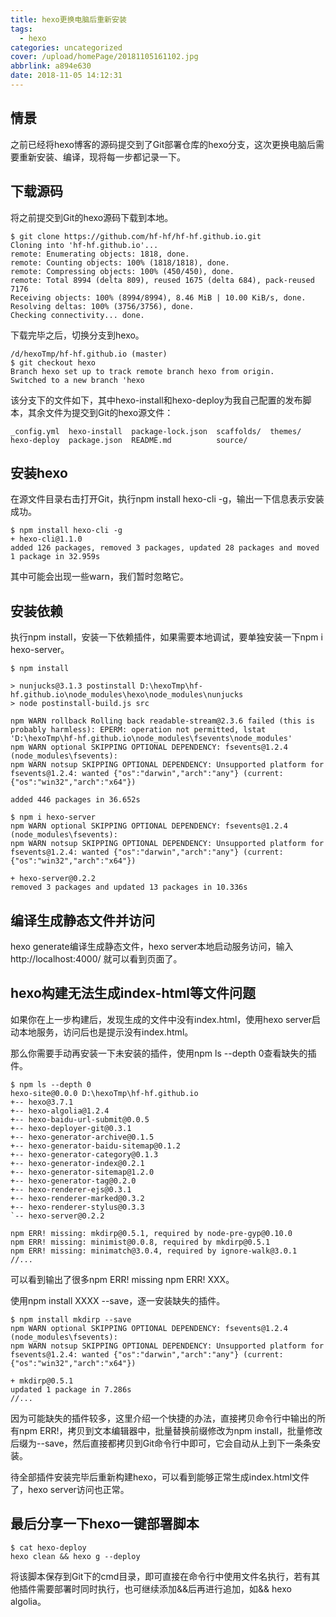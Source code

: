 ```yaml
---
title: hexo更换电脑后重新安装
tags:
  - hexo
categories: uncategorized
cover: /upload/homePage/20181105161102.jpg
abbrlink: a894e630
date: 2018-11-05 14:12:31
---
```

## 情景
之前已经将hexo博客的源码提交到了Git部署仓库的hexo分支，这次更换电脑后需要重新安装、编译，现将每一步都记录一下。

## 下载源码
将之前提交到Git的hexo源码下载到本地。

```
$ git clone https://github.com/hf-hf/hf-hf.github.io.git
Cloning into 'hf-hf.github.io'...
remote: Enumerating objects: 1818, done.
remote: Counting objects: 100% (1818/1818), done.
remote: Compressing objects: 100% (450/450), done.
remote: Total 8994 (delta 809), reused 1675 (delta 684), pack-reused 7176
Receiving objects: 100% (8994/8994), 8.46 MiB | 10.00 KiB/s, done.
Resolving deltas: 100% (3756/3756), done.
Checking connectivity... done.
```

下载完毕之后，切换分支到hexo。

```
/d/hexoTmp/hf-hf.github.io (master)
$ git checkout hexo
Branch hexo set up to track remote branch hexo from origin.
Switched to a new branch 'hexo
```

该分支下的文件如下，其中hexo-install和hexo-deploy为我自己配置的发布脚本，其余文件为提交到Git的hexo源文件：

```
_config.yml  hexo-install  package-lock.json  scaffolds/  themes/
hexo-deploy  package.json  README.md          source/
```

## 安装hexo
在源文件目录右击打开Git，执行npm install hexo-cli -g，输出一下信息表示安装成功。

```
$ npm install hexo-cli -g
+ hexo-cli@1.1.0
added 126 packages, removed 3 packages, updated 28 packages and moved 1 package in 32.959s
```

其中可能会出现一些warn，我们暂时忽略它。

## 安装依赖
执行npm install，安装一下依赖插件，如果需要本地调试，要单独安装一下npm i hexo-server。

```
$ npm install

> nunjucks@3.1.3 postinstall D:\hexoTmp\hf-hf.github.io\node_modules\hexo\node_modules\nunjucks
> node postinstall-build.js src

npm WARN rollback Rolling back readable-stream@2.3.6 failed (this is probably harmless): EPERM: operation not permitted, lstat 'D:\hexoTmp\hf-hf.github.io\node_modules\fsevents\node_modules'
npm WARN optional SKIPPING OPTIONAL DEPENDENCY: fsevents@1.2.4 (node_modules\fsevents):
npm WARN notsup SKIPPING OPTIONAL DEPENDENCY: Unsupported platform for fsevents@1.2.4: wanted {"os":"darwin","arch":"any"} (current: {"os":"win32","arch":"x64"})

added 446 packages in 36.652s

$ npm i hexo-server
npm WARN optional SKIPPING OPTIONAL DEPENDENCY: fsevents@1.2.4 (node_modules\fsevents):
npm WARN notsup SKIPPING OPTIONAL DEPENDENCY: Unsupported platform for fsevents@1.2.4: wanted {"os":"darwin","arch":"any"} (current: {"os":"win32","arch":"x64"})

+ hexo-server@0.2.2
removed 3 packages and updated 13 packages in 10.336s
```

## 编译生成静态文件并访问
hexo generate编译生成静态文件，hexo server本地启动服务访问，输入http://localhost:4000/ 就可以看到页面了。

## hexo构建无法生成index-html等文件问题
如果你在上一步构建后，发现生成的文件中没有index.html，使用hexo server启动本地服务，访问后也是提示没有index.html。

那么你需要手动再安装一下未安装的插件，使用npm ls --depth 0查看缺失的插件。

```
$ npm ls --depth 0
hexo-site@0.0.0 D:\hexoTmp\hf-hf.github.io
+-- hexo@3.7.1
+-- hexo-algolia@1.2.4
+-- hexo-baidu-url-submit@0.0.5
+-- hexo-deployer-git@0.3.1
+-- hexo-generator-archive@0.1.5
+-- hexo-generator-baidu-sitemap@0.1.2
+-- hexo-generator-category@0.1.3
+-- hexo-generator-index@0.2.1
+-- hexo-generator-sitemap@1.2.0
+-- hexo-generator-tag@0.2.0
+-- hexo-renderer-ejs@0.3.1
+-- hexo-renderer-marked@0.3.2
+-- hexo-renderer-stylus@0.3.3
`-- hexo-server@0.2.2

npm ERR! missing: mkdirp@0.5.1, required by node-pre-gyp@0.10.0
npm ERR! missing: minimist@0.0.8, required by mkdirp@0.5.1
npm ERR! missing: minimatch@3.0.4, required by ignore-walk@3.0.1
//...
```

可以看到输出了很多npm ERR! missing npm ERR! XXX。

使用npm install XXXX --save，逐一安装缺失的插件。

```
$ npm install mkdirp --save
npm WARN optional SKIPPING OPTIONAL DEPENDENCY: fsevents@1.2.4 (node_modules\fsevents):
npm WARN notsup SKIPPING OPTIONAL DEPENDENCY: Unsupported platform for fsevents@1.2.4: wanted {"os":"darwin","arch":"any"} (current: {"os":"win32","arch":"x64"})

+ mkdirp@0.5.1
updated 1 package in 7.286s
//...
```

因为可能缺失的插件较多，这里介绍一个快捷的办法，直接拷贝命令行中输出的所有npm ERR!，拷贝到文本编辑器中，批量替换前缀修改为npm install，批量修改后缀为--save，然后直接都拷贝到Git命令行中即可，它会自动从上到下一条条安装。

待全部插件安装完毕后重新构建hexo，可以看到能够正常生成index.html文件了，hexo server访问也正常。

## 最后分享一下hexo一键部署脚本

```
$ cat hexo-deploy
hexo clean && hexo g --deploy
```

将该脚本保存到Git下的cmd目录，即可直接在命令行中使用文件名执行，若有其他插件需要部署时同时执行，也可继续添加&&后再进行追加，如&& hexo algolia。
